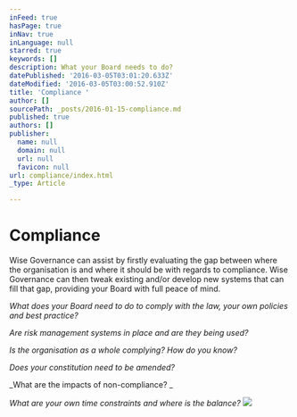 ```yaml
---
inFeed: true
hasPage: true
inNav: true
inLanguage: null
starred: true
keywords: []
description: What your Board needs to do?
datePublished: '2016-03-05T03:01:20.633Z'
dateModified: '2016-03-05T03:00:52.910Z'
title: 'Compliance '
author: []
sourcePath: _posts/2016-01-15-compliance.md
published: true
authors: []
publisher:
  name: null
  domain: null
  url: null
  favicon: null
url: compliance/index.html
_type: Article

---
```

# Compliance 

Wise Governance can assist by firstly evaluating the gap between where
the organisation is and where it should be with regards to compliance. Wise
Governance can then tweak existing and/or develop new systems that can fill
that gap, providing your Board with full peace of mind.

_What does your Board need to do to comply with the law, your own policies
and best practice?_

_Are risk management systems in place and are they being used?_

_Is the organisation as a whole complying? How do you know?_

_Does your constitution need to be amended?_

_What are the impacts of non-compliance? _

_What are your own time constraints and where is the balance?_
![](https://the-grid-user-content.s3-us-west-2.amazonaws.com/8cf1af9d-5395-4bb9-acd7-111f42fa04c1.png)